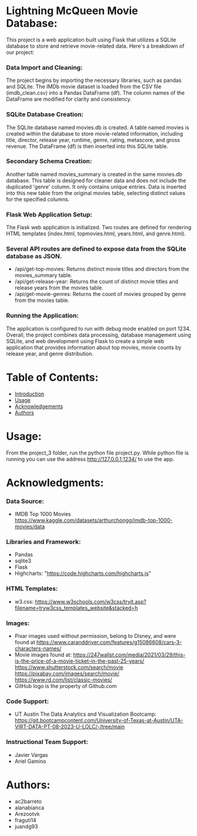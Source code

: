 # Lightning McQueen Movie Database:
This project is a web application built using Flask that utilizes a SQLite database to store and retrieve movie-related data. Here's a breakdown of our project:

### Data Import and Cleaning:
The project begins by importing the necessary libraries, such as pandas and SQLite.
The IMDb movie dataset is loaded from the CSV file (imdb_clean.csv) into a Pandas DataFrame (df).
The column names of the DataFrame are modified for clarity and consistency.
### SQLite Database Creation:
The SQLite database named movies.db is created.
A table named movies is created within the database to store movie-related information, including title, director, release year, runtime, genre, rating, metascore, and gross revenue.
The DataFrame (df) is then inserted into this SQLite table.
### Secondary Schema Creation:
Another table named movies_summary is created in the same movies.db database.
This table is designed for cleaner data and does not include the duplicated 'genre' column. It only contains unique entries.
Data is inserted into this new table from the original movies table, selecting distinct values for the specified columns.
### Flask Web Application Setup:
The Flask web application is initialized.
Two routes are defined for rendering HTML templates (index.html, topmovies.html, years.html, and genre.html).
### Several API routes are defined to expose data from the SQLite database as JSON.
- /api/get-top-movies: Returns distinct movie titles and directors from the movies_summary table.
- /api/get-release-year: Returns the count of distinct movie titles and release years from the movies table.
- /api/get-movie-genres: Returns the count of movies grouped by genre from the movies table.
### Running the Application:
The application is configured to run with debug mode enabled on port 1234.
Overall, the project combines data processing, database management using SQLite, and web development using Flask to create a simple web application that provides information about top movies, movie counts by release year, and genre distribution.

# Table of Contents:
- [Introduction](#introduction)
- [Usage](#usage)
- [Acknowledgements](#acknowledgemnets)
- [Authors](#authors)

# Usage:<a name="usage"></a>
From the project_3 folder, run the python file project.py. While python file is running you can use the address http://127.0.0.1:1234/ to use the app. 

# Acknowledgments:<a name="acknowledgemnets"></a>
### Data Source: 
- IMDB Top 1000 Movies https://www.kaggle.com/datasets/arthurchongg/imdb-top-1000-movies/data
### Libraries and Framework:
- Pandas
- sqlite3
- Flask
- Highcharts: "https://code.highcharts.com/highcharts.js"
### HTML Templates:
- w3.css: https://www.w3schools.com/w3css/tryit.asp?filename=tryw3css_templates_website&stacked=h
### Images:
- Pixar images used without permission, belong to Disney, and were found at https://www.caranddriver.com/features/g15086608/cars-3-characters-names/
- Movie images found at:
    https://247wallst.com/media/2021/03/29/this-is-the-price-of-a-movie-ticket-in-the-past-25-years/
    https://www.shutterstock.com/search/movie
    https://pixabay.com/images/search/movie/
    https://www.rd.com/list/classic-movies/
- GitHub logo is the property of Github.com 
### Code Support:
- UT Austin The Data Analytics and Visualization Bootcamp: https://git.bootcampcontent.com/University-of-Texas-at-Austin/UTA-VIRT-DATA-PT-08-2023-U-LOLC/-/tree/main
### Instructional Team Support:
- Javier Vargas
- Ariel Gamino
# Authors:<a name="authors"></a>
- ac2barreto
- alanabianca 
- Arezootvk 
- fraguti14
- juandg93
